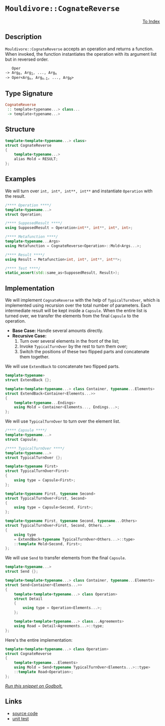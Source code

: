 <!-- Copyright 2024 Feng Mofan
SPDX-License-Identifier: Apache-2.0 -->

# `Mouldivore::CognateReverse`

<p style='text-align: right;'><a href="../../../facilities/metafunctions.md#mouldivore-cognate-reverse">To Index</a></p>

## Description

`Mouldivore::CognateReverse` accepts an operation and returns a function.
When invoked, the function instantiates the operation with its argument list but in reversed order.

<pre><code>   Oper
-> Arg<sub>0</sub>, Arg<sub>1</sub>, ..., Arg<sub>n</sub>
-> Oper&lt;Arg<sub>n</sub>, Arg<sub>n-1</sub>, ..., Arg<sub>0</sub>&gt;</code></pre>

## Type Signature

```Haskell
CognateReverse
 :: template<typename...> class...
 -> template<typename...>
```

## Structure

```C++
template<template<typename...> class>
struct CognateReverse
{
    template<typename...>
    alias Mold = RESULT;
};
```

## Examples

We will turn over `int, int*, int**, int**` and instantiate `Operation` with the result.

```C++
/**** Operation ****/
template<typename...>
struct Operation;

/**** SupposedResult ****/
using SupposedResult = Operation<int**, int**, int*, int>;

/**** Metafunction ****/
template<typename...Args>
using Metafunction = CognateReverse<Operation>::Mold<Args...>;

/**** Result ****/
using Result = Metafunction<int, int*, int**, int**>;

/**** Test ****/
static_assert(std::same_as<SupposedResult, Result>);
```

## Implementation

We will implement `CognateReverse` with the help of `TypicalTurnOver`, which is implemented using recursion over the total number of parameters.
Each intermediate result will be kept inside a `Capsule`.
When the entire list is turned over, we transfer the elements from the final `Capsule` to the operation.

- **Base Case:** Handle several amounts directly.
- **Recursive Case:**
  1. Turn over several elements in the front of the list;
  2. Invoke `TypicalTurnOver` by the rest to turn them over;
  3. Switch the positions of these two flipped parts and concatenate them together.

We will use `ExtendBack` to concatenate two flipped parts.

```C++
template<typename>
struct ExtendBack {};

template<template<typename...> class Container, typename...Elements>
struct ExtendBack<Container<Elements...>>
{
    template<typename...Endings>
    using Mold = Container<Elements..., Endings...>;
};
```

We will use `TypicalTurnOver` to turn over the element list.

```C++
/**** Capsule ****/
template<typename...>
struct Capsule;

/**** TypicalTurnOver ****/
template<typename...>
struct TypicalTurnOver {};

template<typename First>
struct TypicalTurnOver<First>
{
    using type = Capsule<First>;
};

template<typename First, typename Second>
struct TypicalTurnOver<First, Second>
{
    using type = Capsule<Second, First>;
};

template<typename First, typename Second, typename...Others>
struct TypicalTurnOver<First, Second, Others...>
{
    using type
    = ExtendBack<typename TypicalTurnOver<Others...>::type>
    ::template Mold<Second, First>;
};
```

We will use `Send` to transfer elements from the final `Capsule`.

```C++
template<typename...>
struct Send {};

template<template<typename...> class Container, typename...Elements>
struct Send<Container<Elements...>>
{
    template<template<typename...> class Operation>
    struct Detail
    {
        using type = Operation<Elements...>;
    };

    template<template<typename...> class...Agreements>
    using Road = Detail<Agreements...>::type;
};
```

Here's the entire implementation:

```C++
template<template<typename...> class Operation>
struct CognateReverse
{
    template<typename...Elements>
    using Mold = Send<typename TypicalTurnOver<Elements...>::type>
    ::template Road<Operation>;
};
```

[*Run this snippet on Godbolt.*](https://godbolt.org/#z:OYLghAFBqd5QCxAYwPYBMCmBRdBLAF1QCcAaPECAMzwBtMA7AQwFtMQByARg9KtQYEAysib0QXACx8BBAKoBnTAAUAHpwAMvAFYTStJg1DIApACYAQuYukl9ZATwDKjdAGFUtAK4sGIAKwAzKSuADJ4DJgAcj4ARpjEEhpcpAAOqAqETgwe3r4BwemZjgLhkTEs8YlcybaY9iUMQgRMxAS5Pn5BdQ3Zza0EZdFxCUkpCi1tHfndEwNDFVVjAJS2qF7EyOwcAPQAVAeHR8cnezsmGgCC%2B4cA1AAimKmujMh4mAq3R%2BdXN6f/xx%2Blwu1yOt2wqgIrgsTGQAGsvocgVCWKkDFCTIE3AQAJ7PZhsAB0xMx2BBE2IXgc4Mh0NhCJMAHYrIz7pirFcQSi0UwMViQbdBbduejMJjsXjGKxMMTCaTbsgDApPh5BEwIglSAKhbj8dLZdh6GxBAoQaTyQRKdSIVCGOgYfDxaqWhriOLDZhjQQFLLzYEyZzmdrBSLeWKsbqpUTiZdgMRMJ7GN7zVchbcvJkjLcALKedC3TH3W7O9WRN1Yj1en3E0i3WPxxMm33%2B9lm1mtzm/MFuJipBReeiIg7Iz08vkSvXRuUtq4UqkEYu9/v0DvArt3AAqktoeAAbiR2CAt6k8KJaBuNgwAPK7hJDs4ggkfVKwzC3Y/1PcHgtBzuXUPjpGT7NgGlxztSx6nmIF7ENet7ED%2BLJsoEHJrv%2Bo6iuKQHSrcABieDEBMKZgZa87vniUHnpeN4JOK%2BGEQQxFMqhaYZhEwDCpKBaBEWPZ9gO4ZuPRREtihbbIahXIYWGWGSk%2BeEERMtbYWwtxCJgaB2sR4ELpBZ4wXBtFYsJBC1upmnoExv6XKxmYcZG3G8UuAniuZAjoLWJl%2BpJ7ZiX%2BAGCSpb4mcpck4W5dqhZOMrEleBAIAkpoziRVq6RR%2BnUfBdGKaZakae5tZxQlhEgW2LFCmxWYOcGjk0ra9r0rJ0XkSeGWwTR5ZuEViUgSAICRsRaZ9QFOZ5q5%2BWRQpDHeeJq6zX%2Bfx7Hldr3iOqKYRGYVTtppHUupK3MUyElmlcAVYdJgFbTF07YAqSoqrIpaapx0UGkaSZJaBOnLZZWIlq67rvU2JKiaBh2pjqF2BVDTVRtd8qKkwyq3FezzELy2SDUK32PC6tA1eDNlphVdkvW%2BhYo2jGMCIDjbeqVflE4KR1zRDIYwxGHMTnDIF3Uj1aEvWCZVljgqVRxABKqBMPmFO4%2Bq%2BNYkLdMC6Sw2SnNvmSeuAK60iIKLbcACS6109TDCrQbevWw%2B/lc2dm2vSDt2I8jqMJObO2pcWqDAMwUIS5g8FKGVNUO9zwHEpWH2i%2BmpO5rQss8T9sPyR%2BO77vGfV6dBmVGW40fAzd6vPLHw1Q7cUsy%2BK7vo40M2BsdC0298Vt3BCrBom%2Brc6y3QJmmYgQRIqXhYNxbiaVsqTJslbcHJTHuNJbp321dpWzrtC6157jNz0tQheKkRSYOggfLguPeXOLamH8fp8fAOC4U9v9dYhEBAHLW7%2Bf7c39f4IDc0KG2zJgFoVAvAMAcNkZe6F1oyUdjzGMxBgCfRBNfEBYCIFQIELVDwfswyB2DoJF%2BmN/R9QTr9NwlxkGq1EtrUEdwz6PxgdfJhtAn7JwwUwcBkDX5uHfv/D%2Bgif7fz2IAve74PgX31hvDGyAAD6/MEgEAgBMdAfUFDSkUUlNwB8j4ZBPmw3KRjSTLHZBwVYtBOD%2BF4H4DgWhSCoE4G4aw1hbgKHWJscmg8eCkAIJoCxqw4QBEkISDQAAOMwZgACc0SuD%2BAieErgjJGTSCsRwSQvAWBJA0KQOxDinEcF4AoEAuT/H2IsaQOAsAYCIBAOsAgqQvCmQoBANAqI6AJCiNKTgqhwkADYAC0/TJC3GAMgZAtwpCEjMLwE%2BhASB4HUSkfgggRBiHYFIGQghFAqHUBU0gugUgAHd0apE4DwSx1jbEBMcZwK8zSmkLlQFQW4fShkjLGRMqZoSzC3AgB4Dp9AELmECFwZYvBylaFWBAJA7STzAvIJQeFnTEjACkGYPgdAoSEUoLEW5sQIitBxBc3ghLmDEBxFeWI2gNLlN8e0r0V4GC0BJQcrAsQvDAB7LQWgJTuC8CwCwQwwBxDsoInSvcHxbmYFUBpZp2xfHv3qLcncsR0aUo8FgW5lo8DZIFaQeCsQDGPGFUYHcRgAmrCoAYFBAA1d4xz3Z2N8as4QZ5NnSDdbstQtyjn6BFSgVxlh9B4FiCUyAqxUDT2yPywZajCymEsNYMwBT4LECWdKyNPRJXOAgK4aYfgUhhA1IsUYKQihZAEIWvQlbGgLBGNUHN2CmiTHaJ4Toeg7C5tbfMUtjau1tpreMNtDbKjltWB4jYWwJBXI4DYvJtzClvIGcM0Z4zJnTL%2BRAXACyQU%2BIhX4q1qwEoy1GBAIJIBJCBEJNEwIqSNCSDMJIfpGgND%2BH6dE/QnBMmkGyWCwk/SuD9PCdEpJ/T/CSHiXe/pi6DmFOKaUo9FSYW1NhfUx5zSkVtNQECrpPSOCtBYLuRkgymB8yzFwaJhIuBhLmfgIgGblnbPdRsiQXrZA%2Bv2Q43QmLTm9lJXOhd%2BTeCFIeY05ptwXkro%2BaMxGlHqO0Y0P8wFCK7ygrMIeqFlT0MosRa0vTox5Poribkmg7DEp4oJUSylpLSDkuJdS2lDg7OMqTMy1ltyOVcp5XyuzQqRViocfgeMUDbz8ocbK%2BVUI7PKvSQ4tVGqcRau2A43V%2BrfFGpNZ6QL7ErV8FtQoB1mAnX4js269Z4gtneqUL6g5vGA2WqTVYENaqI0XscTGgQcaE08WaymtNCQmNZo692ltLg7TDpCHaMdSwK0ZCrTkDt%2BR5vFGyLN8tzbGj9CmMtotW2%2Bijv7eOptcxdt5H22dwYx25uTs8TO8F37503Pg5wGTa6KMcSozRsJ/zd2MYLAeyFx7SCnqwIkDr6Tf3/uo4%2Bxk/hokpMCE%2Bl9UG4MFM4Ihsp%2BXql1IaU87DhniDdLYJwIjnyWAKF3JM3c33RQTHo3upZegKsevYyxrjfqQDBH4%2BcgVQmXsY44OJp5UnXmqAp1TmndOwwTBU7htT%2B7AiBC0zjuFCvUWE418CkA1Oj7yNp9E%2BR9OCDyIl167FlmID4oOQ52zBq7dUppXS1zuGmUsrZcFzAnLuViD8wagL5rUuColWF6VByovIAVbFwQKqDmJeJSlnVGaMu8Cy0oU1uXLUoYK0we1jrnXldkJVz1HPavcZ0Nzxrxhg02Da/AKNXWGD8p2GooNybLCptE%2BmzN7XJ31B7RN9we29AlvKAO1bi2pt1vWzdzbY3ttDpH%2BMAfLadvXfHydwdAwptXY29UO707NkC/R6Jt75vbiU%2Bp7cQ3hITd/YYyQQHYLVcoZPZgM9EO53Q5ADEwkyv/AEkoM31ldGQQNT87kilbAkNtNlhL1JB/Bb1klGQ31wlJA4kuBIkzBYN0lAhBcz8oDYC51ZkICENkNoVVhg5sgr0gA%3D%3D)

## Links

- [source code](../../../../conceptrodon/descend/mouldivore/cognate_reverse.hpp)
- [unit test](../../../../tests/unit/metafunctions/mouldivore/cognate_reverse.test.hpp)

